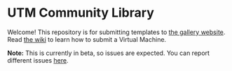 # UTM Community Library
Welcome! This repository is for submitting templates to [the gallery website](https://utm.bludood.com). Read [the wiki](https://github.com/BluDood/UTM-Community/wiki) to learn how to submit a Virtual Machine.

**Note:** This is currently in beta, so issues are expected. You can report different issues [here](https://github.com/BluDood/UTM-Community/issues/new/choose).

